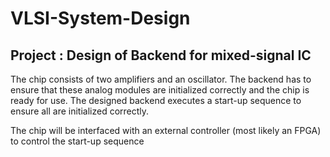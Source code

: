 # VLSI-System-Design

## Project : Design of Backend for mixed-signal IC


The chip consists of two amplifiers and an oscillator. The backend has to ensure that these analog modules are initialized correctly and the chip is ready for use. The designed backend executes a start-up sequence to ensure all are initialized correctly. 

The chip will be interfaced with an external controller (most likely an FPGA) to control the start-up sequence